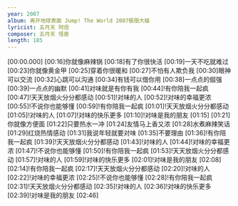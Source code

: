 ```yaml
---
year: 2007
album: 离开地球表面 Jump! The World 2007极限大碟
lyricist: 五月天 阿信
composer: 五月天 怪兽
length: 185
---
```

[00:00.000]
[00:16]你就像麻辣锅
[00:18]有了你很快活
[00:19]一天不吃就难过
[00:23]你就像黄金甲
[00:25]穿着你很暖和
[00:27]不怕有人欺负我
[00:30]眼神可以交流
[00:32]心跳可以沟通
[00:34]有钱可以借你用
[00:38]一点点的倔强
[00:39]一点点的幽默
[00:41]对味就是有你有我
[00:44]!有你陪我一起疯
[00:47]!天天放烟火分分都感动
[00:51]!对味的人
[00:52]!对味的幸福更浓
[00:55]!不说你也能够懂
[00:59]!有你陪我一起疯
[01:01]!天天放烟火分分都感动
[01:05]!对味的人
[01:07]!对味的快乐更多
[01:10]!对味是我的朋友
[01:15]
[01:21]你就像方便面
[01:22]只要热水一冲
[01:24]友情马上香又浓
[01:28]水煮麻辣笑话
[01:29]红烧热情感动
[01:31]我说年轻就要对味
[01:35]不要理由
[01:36]!有你陪我一起疯
[01:39]!天天放烟火分分都感动
[01:43]!对味的人
[01:44]!对味的幸福更浓
[01:47]!不说你也能够懂
[01:50]!有你陪我一起疯
[01:53]!天天放烟火分分都感动
[01:57]!对味的人
[01:59]!对味的快乐更多
[02:01]!对味是我的朋友
[02:08]
[02:14]!有你陪我一起疯
[02:17]!天天放烟火分分都感动
[02:20]!对味的人
[02:22]!对味的幸福更浓
[02:25]!不说你也能够懂
[02:28]!有你陪我一起疯
[02:31]!天天放烟火分分都感动
[02:35]!对味的人
[02:36]!对味的快乐更多
[02:39]!对味是我的朋友
[02:46]